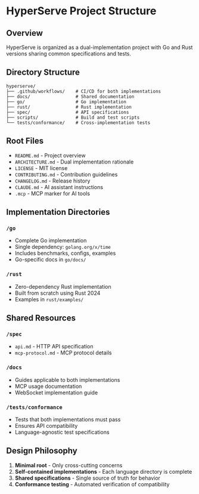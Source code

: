 # HyperServe Project Structure

## Overview

HyperServe is organized as a dual-implementation project with Go and Rust versions sharing common specifications and tests.

## Directory Structure

```
hyperserve/
├── .github/workflows/    # CI/CD for both implementations
├── docs/                 # Shared documentation
├── go/                   # Go implementation
├── rust/                 # Rust implementation  
├── spec/                 # API specifications
├── scripts/              # Build and test scripts
└── tests/conformance/    # Cross-implementation tests
```

## Root Files

- `README.md` - Project overview
- `ARCHITECTURE.md` - Dual implementation rationale
- `LICENSE` - MIT license
- `CONTRIBUTING.md` - Contribution guidelines
- `CHANGELOG.md` - Release history
- `CLAUDE.md` - AI assistant instructions
- `.mcp` - MCP marker for AI tools

## Implementation Directories

### `/go`
- Complete Go implementation
- Single dependency: `golang.org/x/time`
- Includes benchmarks, configs, examples
- Go-specific docs in `go/docs/`

### `/rust`
- Zero-dependency Rust implementation
- Built from scratch using Rust 2024
- Examples in `rust/examples/`

## Shared Resources

### `/spec`
- `api.md` - HTTP API specification
- `mcp-protocol.md` - MCP protocol details

### `/docs`
- Guides applicable to both implementations
- MCP usage documentation
- WebSocket implementation guide

### `/tests/conformance`
- Tests that both implementations must pass
- Ensures API compatibility
- Language-agnostic test specifications

## Design Philosophy

1. **Minimal root** - Only cross-cutting concerns
2. **Self-contained implementations** - Each language directory is complete
3. **Shared specifications** - Single source of truth for behavior
4. **Conformance testing** - Automated verification of compatibility